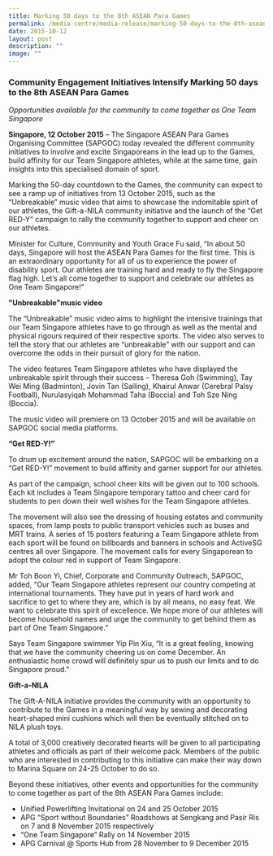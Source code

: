 ```yaml
---
title: Marking 50 days to the 8th ASEAN Para Games
permalink: /media-centre/media-release/marking-50-days-to-the-8th-asean-para-games/
date: 2015-10-12
layout: post
description: ""
image: ""
---
```

### **Community Engagement Initiatives Intensify Marking 50 days to the 8th ASEAN Para Games**

_Opportunities available for the community to come together as One Team Singapore_  
  
**Singapore, 12 October 2015** – The Singapore ASEAN Para Games Organising Committee (SAPGOC) today revealed the different community initiatives to involve and excite Singaporeans in the lead up to the Games, build affinity for our Team Singapore athletes, while at the same time, gain insights into this specialised domain of sport.  
  
Marking the 50-day countdown to the Games, the community can expect to see a ramp up of initiatives from 13 October 2015, such as the “Unbreakable” music video that aims to showcase the indomitable spirit of our athletes, the Gift-a-NILA community initiative and the launch of the “Get RED-Y” campaign to rally the community together to support and cheer on our athletes.  

Minister for Culture, Community and Youth Grace Fu said, “In about 50 days, Singapore will host the ASEAN Para Games for the first time. This is an extraordinary opportunity for all of us to experience the power of disability sport. Our athletes are training hard and ready to fly the Singapore flag high. Let’s all come together to support and celebrate our athletes as One Team Singapore!”

**"Unbreakable"music video**  
  
The “Unbreakable” music video aims to highlight the intensive trainings that our Team Singapore athletes have to go through as well as the mental and physical rigours required of their respective sports. The video also serves to tell the story that our athletes are “unbreakable” with our support and can overcome the odds in their pursuit of glory for the nation.  
  
The video features Team Singapore athletes who have displayed the unbreakable spirit through their success – Theresa Goh (Swimming), Tay Wei Ming (Badminton), Jovin Tan (Sailing), Khairul Anwar (Cerebral Palsy Football), Nurulasyiqah Mohammad Taha (Boccia) and Toh Sze Ning (Boccia).  
  
The music video will premiere on 13 October 2015 and will be available on SAPGOC social media platforms.  
  
**“Get RED-Y!”**  
  
To drum up excitement around the nation, SAPGOC will be embarking on a “Get RED-Y!” movement to build affinity and garner support for our athletes. 

As part of the campaign, school cheer kits will be given out to 100 schools. Each kit includes a Team Singapore temporary tattoo and cheer card for students to pen down their well wishes for the Team Singapore athletes.

The movement will also see the dressing of housing estates and community spaces, from lamp posts to public transport vehicles such as buses and MRT trains. A series of 15 posters featuring a Team Singapore athlete from each sport will be found on billboards and banners in schools and ActiveSG centres all over Singapore. The movement calls for every Singaporean to adopt the colour red in support of Team Singapore.

Mr Toh Boon Yi, Chief, Corporate and Community Outreach, SAPGOC, added, “Our Team Singapore athletes represent our country competing at international tournaments. They have put in years of hard work and sacrifice to get to where they are, which is by all means, no easy feat. We want to celebrate this spirit of excellence. We hope more of our athletes will become household names and urge the community to get behind them as part of One Team Singapore.”  
  
Says Team Singapore swimmer Yip Pin Xiu, “It is a great feeling, knowing that we have the community cheering us on come December. An enthusiastic home crowd will definitely spur us to push our limits and to do Singapore proud.”  
  
**Gift-a-NILA**

The Gift-A-NILA initiative provides the community with an opportunity to contribute to the Games in a meaningful way by sewing and decorating heart-shaped mini cushions which will then be eventually stitched on to NILA plush toys.

A total of 3,000 creatively decorated hearts will be given to all participating athletes and officials as part of their welcome pack. Members of the public who are interested in contributing to this initiative can make their way down to Marina Square on 24-25 October to do so.  
  
Beyond these initiatives, other events and opportunities for the community to come together as part of the 8th ASEAN Para Games include:  

* Unified Powerlifting Invitational on 24 and 25 October 2015
* APG “Sport without Boundaries” Roadshows at Sengkang and Pasir Ris on 7 and 8 November 2015 respectively
* “One Team Singapore” Rally on 14 November 2015
* APG Carnival @ Sports Hub from 28 November to 9 December 2015